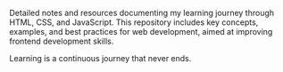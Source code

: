 Detailed notes and resources documenting my learning journey through HTML, CSS, and JavaScript. 
This repository includes key concepts, examples, and best practices for web development, aimed at improving frontend development skills.

Learning is a continuous journey that never ends.
